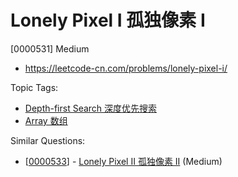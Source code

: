 # Lonely Pixel I 孤独像素 I

[0000531] Medium

- https://leetcode-cn.com/problems/lonely-pixel-i/

Topic Tags:

- [Depth-first Search 深度优先搜索](https://leetcode-cn.com/tag/depth-first-search/)
- [Array 数组](https://leetcode-cn.com/tag/array/)

Similar Questions:

- [[0000533](https://leetcode-cn.com/problems/lonely-pixel-ii/)] - [Lonely Pixel II 孤独像素 II](./0000533.lonely-pixel-ii.md) (Medium)
